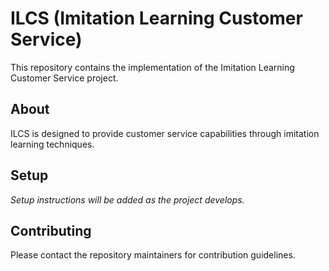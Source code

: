 # ILCS (Imitation Learning Customer Service)

This repository contains the implementation of the Imitation Learning Customer Service project.

## About

ILCS is designed to provide customer service capabilities through imitation learning techniques.

## Setup

*Setup instructions will be added as the project develops.*

## Contributing

Please contact the repository maintainers for contribution guidelines.
